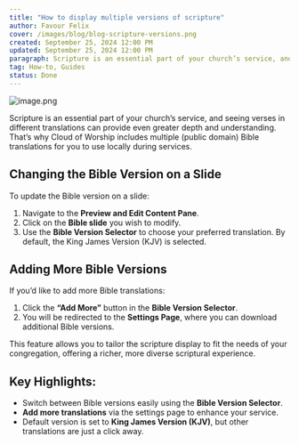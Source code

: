 ```yaml
---
title: "How to display multiple versions of scripture"
author: Favour Felix
cover: /images/blog/blog-scripture-versions.png
created: September 25, 2024 12:00 PM
updated: September 25, 2024 12:00 PM
paragraph: Scripture is an essential part of your church’s service, and seeing verses in different translations can provide even greater depth and understanding. That’s why Cloud of Worship includes multiple (public domain) Bible translations for you to use locally during services.
tag: How-to, Guides
status: Done
---
```


![image.png](How%20to%20display%20multiple%20versions%20of%20scripture%20104c512264dc80179321d871b24c0ac6/image.png)

Scripture is an essential part of your church’s service, and seeing verses in different translations can provide even greater depth and understanding. That’s why Cloud of Worship includes multiple (public domain) Bible translations for you to use locally during services.

## Changing the Bible Version on a Slide

To update the Bible version on a slide:

1. Navigate to the **Preview and Edit Content Pane**.
2. Click on the **Bible slide** you wish to modify.
3. Use the **Bible Version Selector** to choose your preferred translation. By default, the King James Version (KJV) is selected.

## Adding More Bible Versions

If you’d like to add more Bible translations:

1. Click the **“Add More”** button in the **Bible Version Selector**.
2. You will be redirected to the **Settings Page**, where you can download additional Bible versions.

This feature allows you to tailor the scripture display to fit the needs of your congregation, offering a richer, more diverse scriptural experience.

## Key Highlights:

- Switch between Bible versions easily using the **Bible Version Selector**.
- **Add more translations** via the settings page to enhance your service.
- Default version is set to **King James Version (KJV)**, but other translations are just a click away.